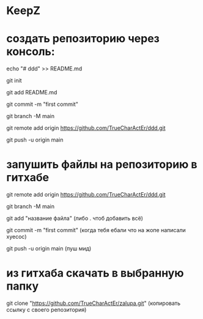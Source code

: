 # KeepZ
# создать репозиторию через консоль:

echo "# ddd" >> README.md

git init

git add README.md

git commit -m "first commit"

git branch -M main

git remote add origin https://github.com/TrueCharActEr/ddd.git

git push -u origin main



# запушить файлы на репозиторию в гитхабе

git remote add origin https://github.com/TrueCharActEr/ddd.git

git branch -M main

git add "название файла" (либо . чтоб добавить всё)

git commit -m "first commit" (когда тебя ебали что на жопе написали хуесос)

git push -u origin main (пуш мид)



# из гитхаба скачать в выбранную папку

git clone "https://github.com/TrueCharActEr/zalupa.git" (копировать ссылку с своего репозитория)